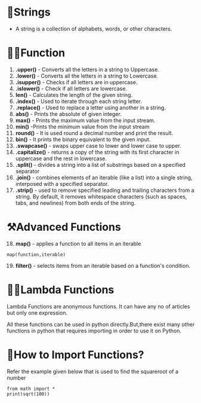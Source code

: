 # 🧵Strings 
- A string is a collection of alphabets, words, or other characters.

# 👷🏿Function
  1. **.upper()** - Converts all the letters in a string to Uppercase.
  2. **.lower()** - Converts all the letters in a string to Lowercase.
  3. **.isupper()** - Checks if all letters are in uppercase.
  4. **.islower()** - Check if all letters are lowercase.
  5. **len()** - Calculates the length of the given string.
  6. **.index()** - Used to iterate through each string letter.
  7. **.replace()** - Used to replace a letter using another in a string.
  8. **abs()** - Prints the absolute of given integer.
  9. **max()** - Prints the maximum value from the input stream.
  10. **min()** -Prints the minimum value from the input stream
  11. **round()** - It is used round a decimal number and print the result.
  12. **bin()** - It prints the binary equivalent to the given input.
  13. **.swapcase()** - swaps upper case to lower and lower case to upper.
  14. **.capitalize()** -  returns a copy of the string with its first character in uppercase and the rest in lowercase.
  15.  **.split()** - divides a string into a list of substrings based on a specified separator
  16.  **.join()** - combines elements of an iterable (like a list) into a single string, interposed with a specified separator.
  17.   **.strip()** -  used to remove specified leading and trailing characters from a string. By default, it removes whitespace characters (such as spaces, tabs, and newlines) from both ends of the string.

# ⚒️Advanced Functions
  18. **map()** -  applies a function to all items in an iterable
  ```
  map(function,iterable)
  ```
  19. **filter()** - selects items from an iterable based on a function's condition.

# 💪🏼Lambda Functions

  Lambda Functions are anonymous functions. It can have any no of articles but only one expression.

All these functions can be used in python directly.But,there exist many other functions in python that requires importing in order to  use it on Python.

# 📲How to Import Functions?<br>
Refer the example given below that is used to find the squareroot of a number<br>
```
from math import *
print(sqrt(100))
```

